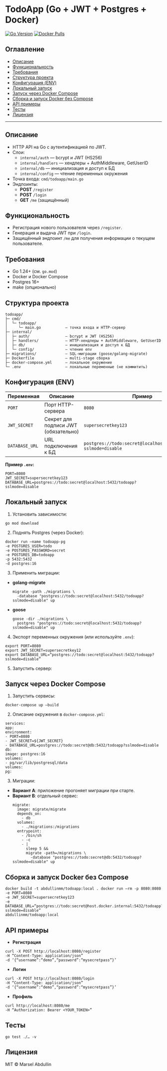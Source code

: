 # TodoApp (Go + JWT + Postgres + Docker)

[![Go Version](https://img.shields.io/badge/go-1.24+-blue)](https://golang.org) [![Docker Pulls](https://img.shields.io/docker/pulls/abdullinmm/todoapp)]()

## Оглавление

- [Описание](#описание)
- [Функциональность](#функциональность)
- [Требования](#требования)
- [Структура проекта](#структура-проекта)
- [Конфигурация (ENV)](#конфигурация-env)
- [Локальный запуск](#локальный-запуск)
- [Запуск через Docker Compose](#запуск-через-docker-compose)
- [Сборка и запуск Docker без Compose](#сборка-и-запуск-docker-без-compose)
- [API примеры](#api-примеры)
- [Тесты](#тесты)
- [Лицензия](#лицензия)

---

## Описание

- HTTP API на Go с аутентификацией по JWT.
- Слои:
	- `internal/auth` — bcrypt и JWT (HS256)
	- `internal/handlers` — хендлеры + AuthMiddleware, GetUserID
	- `internal/db` — инициализация и доступ к БД
	- `internal/config` — чтение переменных окружения
- Точка входа: `cmd/todoapp/main.go`
- Эндпоинты:
	- **POST** `/register`
	- **POST** `/login`
	- **GET** `/me` (защищённый)

## Функциональность

- Регистрация нового пользователя через `/register`.
- Генерация и выдача JWT при `/login`.
- Защищённый эндпоинт `/me` для получения информации о текущем пользователе.

## Требования

- Go 1.24+ (см. `go.mod`)
- Docker и Docker Compose
- Postgres 16+
- make (опционально)

## Структура проекта

```
todoapp/
├─ cmd/
│  └─ todoapp/
│     └─ main.go           — точка входа и HTTP-сервер
├─ internal/
│  ├─ auth/                — bcrypt и JWT (HS256)
│  ├─ handlers/            — HTTP-хендлеры + AuthMiddleware, GetUserID
│  ├─ db/                  — инициализация и доступ к БД
│  └─ config/              — чтение env
├─ migrations/             — SQL-миграции (goose/golang-migrate)
├─ Dockerfile              — multi-stage сборка
├─ docker-compose.yml      — локальное окружение
└─ .env                    — локальные переменные (не коммитить)
```


## Конфигурация (ENV)

| Переменная     | Описание                             | Пример                                                                                  |
| -------------- | ------------------------------------ | --------------------------------------------------------------------------------------- |
| `PORT`         | Порт HTTP-сервера                    | `8080`                                                                                  |
| `JWT_SECRET`   | Секрет для подписи JWT (обязательно) | `supersecretkey123`                                                                     |
| `DATABASE_URL` | URL подключения к БД                 | `postgres://todo:secret@localhost:5432/todoapp?sslmode=disable`                         |

**Пример `.env`:**
```
PORT=8080
JWT_SECRET=supersecretkey123
DATABASE_URL=postgres://todo:secret@localhost:5432/todoapp?sslmode=disable
```

## Локальный запуск

1. Установить зависимости:  
```
go mod download
```
2. Поднять Postgres (через Docker):  
```
docker run –name todoapp-pg 
-e POSTGRES_USER=todo 
-e POSTGRES_PASSWORD=secret 
-e POSTGRES_DB=todoapp 
-p 5432:5432 
-d postgres:16
```

3. Применить миграции:
- **golang-migrate**
  ```
  migrate -path ./migrations \
    -database "postgres://todo:secret@localhost:5432/todoapp?sslmode=disable" up
  ```
- **goose**
  ```
  goose -dir ./migrations \
    postgres "postgres://todo:secret@localhost:5432/todoapp?sslmode=disable" up
  ```

4. Экспорт переменных окружения (или используйте `.env`):  
```
export PORT=8080
export JWT_SECRET=supersecretkey12
export DATABASE_URL=“postgres://todo:secret@localhost:5432/todoapp?sslmode=disable”
```

5. Запустить сервер:
## Запуск через Docker Compose

1. Запустить сервисы:

```
docker-compose up –build
```

2. Описание окружения в `docker-compose.yml`:  
```
services:
app:
environment:
- PORT=8080
- JWT_SECRET=${JWT_SECRET}
- DATABASE_URL=postgres://todo:secret@db:5432/todoapp?sslmode=disable
db:
image: postgres:16
volumes:
- pg/var/lib/postgresql/data
volumes:
pg:
```

3. Миграции:
- **Вариант A**: приложение прогоняет миграции при старте.
- **Вариант B**: отдельный сервис:
  ```
  migrate:
    image: migrate/migrate
    depends_on:
      - db
    volumes:
      - ./migrations:/migrations
    entrypoint:
      - /bin/sh
      - -c
      - |
        sleep 5 &&
        migrate -path=/migrations \
          -database "postgres://todo:secret@db:5432/todoapp?sslmode=disable" up
  ```

## Сборка и запуск Docker без Compose
```
docker build -t abdullinmm/todoapp:local . docker run –rm -p 8080:8080 
-e PORT=8080 
-e JWT_SECRET=supersecretkey123 
-e DATABASE_URL=“postgres://todo:secret@host.docker.internal:5432/todoapp?sslmode=disable” 
abdullinmm/todoapp:local
```

## API примеры

- **Регистрация**  
```
curl -X POST http://localhost:8080/register 
-H “Content-Type: application/json” 
-d ‘{“username”:“demo”,“password”:“mysecretpass”}’
```

- **Логин**  
```
curl -X POST http://localhost:8080/login 
-H “Content-Type: application/json” 
-d ‘{“username”:“demo”,“password”:“mysecretpass”}’
```

- **Профиль**  
```
curl http://localhost:8080/me 
-H “Authorization: Bearer <YOUR_TOKEN>”
```
## Тесты

```
go test ./… -v
```
## Лицензия

MIT © Marsel Abdullin

